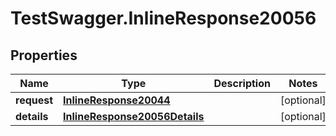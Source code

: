 # TestSwagger.InlineResponse20056

## Properties

Name | Type | Description | Notes
------------ | ------------- | ------------- | -------------
**request** | [**InlineResponse20044**](InlineResponse20044.md) |  | [optional] 
**details** | [**InlineResponse20056Details**](InlineResponse20056Details.md) |  | [optional] 


